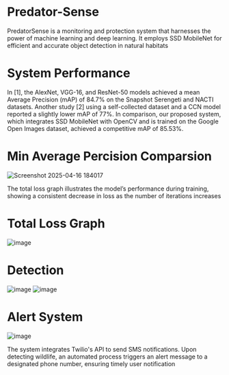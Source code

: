 # Predator-Sense
PredatorSense is a monitoring and protection system that harnesses the power of machine learning and deep learning. It employs SSD MobileNet for efficient and accurate object detection in natural habitats
# System Performance
In [1], the AlexNet, VGG-16, and ResNet-50 models achieved a mean Average Precision (mAP) of 84.7% on the Snapshot Serengeti and NACTI datasets. Another study [2] using a self-collected dataset and a CCN model reported a slightly lower mAP of 77%. In comparison, our proposed system, which integrates SSD MobileNet with OpenCV and is trained on the Google Open Images dataset, achieved a competitive mAP of 85.53%.
# Min Average Percision Comparsion
![Screenshot 2025-04-16 184017](https://github.com/user-attachments/assets/698cfb08-c2b9-4655-9619-c939bec975e9) 

The total loss graph illustrates the model’s performance during training, showing a consistent decrease in loss as the number of iterations increases
# Total Loss Graph
![image](https://github.com/user-attachments/assets/b1013bf3-7b12-4b8a-a0cc-b4f802034a19) 
# Detection
![image](https://github.com/user-attachments/assets/10565279-b2e0-4348-a8cb-b0861ff279fd) ![image](https://github.com/user-attachments/assets/c2916e34-b6ac-4a7d-a3f2-4bcb766ac7b8)


# Alert System
![image](https://github.com/user-attachments/assets/fee6ac1b-9749-4f5e-bb1e-d12b19615d41)

The system integrates Twilio's API to send SMS notifications. Upon detecting wildlife, an automated process triggers an alert message to a designated phone number, ensuring timely user notification
